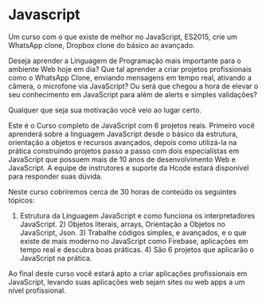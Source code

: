# Javascript

Um curso com o que existe de melhor no JavaScript, ES2015, crie um WhatsApp clone, Dropbox clone do básico ao avançado.

Deseja aprender a Linguagem de Programação mais importante para o ambiente Web hoje em dia? Que tal aprender a criar projetos profissionais como o WhatsApp Clone, enviando mensagens em tempo real, ativando a câmera, o microfone via JavaScript? Ou será que chegou a hora de elevar o seu conhecimento em JavaScript para além de alerts e simples validações? 

Qualquer que seja sua motivação você veio ao lugar certo.

Este é o Curso completo de JavaScript com 6 projetos reais. Primeiro você aprenderá sobre a linguagem JavaScript desde o básico da estrutura, orientação a objetos e recursos avançados, depois como utilizá-la na prática construindo projetos passo a passo com dois especialistas em JavaScript que possuem mais de 10 anos de desenvolvimento Web e JavaScript. A equipe de instrutores e suporte da Hcode estará disponível para responder suas dúvida.

Neste curso cobriremos cerca de 30 horas de conteúdo os seguintes tópicos:

1) Estrutura da Linguagem JavaScript e como funciona os interpretadores JavaScript. 2) Objetos literais, arrays, Orientação a Objetos no JavaScript, Json. 3) Trabalhe códigos simples, e avançados, e o que existe de mais moderno no JavaScript como Firebase, aplicações em tempo real e descubra boas práticas. 4) São 6 projetos que aplicarão o JavaScript na prática.

Ao final deste curso você estará apto a criar aplicações profissionais em JavaScript, levando suas aplicações web sejam sites ou web apps a um nível profissional.